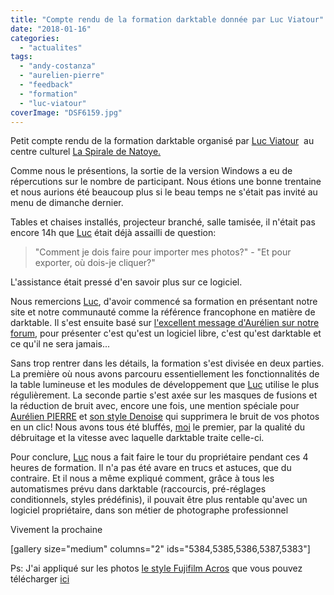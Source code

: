 ```yaml
---
title: "Compte rendu de la formation darktable donnée par Luc Viatour"
date: "2018-01-16"
categories: 
  - "actualites"
tags: 
  - "andy-costanza"
  - "aurelien-pierre"
  - "feedback"
  - "formation"
  - "luc-viatour"
coverImage: "DSF6159.jpg"
---
```


Petit compte rendu de la formation darktable organisé par [Luc Viatour](https://lucnix.be/)  au centre culturel [La Spirale de Natoye.](https://laspirale.be/)

Comme nous le présentions, la sortie de la version Windows a eu de répercutions sur le nombre de participant. Nous étions une bonne trentaine et nous aurions été beaucoup plus si le beau temps ne s'était pas invité au menu de dimanche dernier.

Tables et chaises installés, projecteur branché, salle tamisée, il n'était pas encore 14h que [Luc](https://lucnix.be/) était déjà assailli de question:

> "Comment je dois faire pour importer mes photos?" - "Et pour exporter, où dois-je cliquer?"

L'assistance était pressé d'en savoir plus sur ce logiciel.

Nous remercions [Luc](https://lucnix.be/), d'avoir commencé sa formation en présentant notre site et notre communauté comme la référence francophone en matière de darktable. Il s'est ensuite basé sur [l'excellent message d'Aurélien sur notre forum](https://darktable.fr/forum/showthread.php?tid=2044), pour présenter c'est qu'est un logiciel libre, c'est qu'est darktable et ce qu'il ne sera jamais...

Sans trop rentrer dans les détails, la formation s'est divisée en deux parties. La première où nous avons parcouru essentiellement les fonctionnalités de la table lumineuse et les modules de développement que [Luc](https://lucnix.be/) utilise le plus régulièrement. La seconde partie s'est axée sur les masques de fusions et la réduction de bruit avec, encore une fois, une mention spéciale pour [Aurélien PIERRE](https://photo.aurelienpierre.com/) et [son style Denoise](https://darktable.fr/forum/showthread.php?tid=2151&pid=18794&highlight=denoise#pid18794) qui supprimera le bruit de vos photos en un clic! Nous avons tous été bluffés, [moi](https://andycostanza.com) le premier, par la qualité du débruitage et la vitesse avec laquelle darktable traite celle-ci.

Pour conclure, [Luc](https://lucnix.be/) nous a fait faire le tour du propriétaire pendant ces 4 heures de formation. Il n'a pas été avare en trucs et astuces, que du contraire. Et il nous a même expliqué comment, grâce à tous les automatismes prévu dans darktable (raccourcis, pré-réglages conditionnels, styles prédéfinis), il pouvait être plus rentable qu'avec un logiciel propriétaire, dans son métier de photographe professionnel

Vivement la prochaine

\[gallery size="medium" columns="2" ids="5384,5385,5386,5387,5383"\]

Ps: J'ai appliqué sur les photos [le style Fujifilm Acros](https://darktable.fr/2018/01/tous-les-modes-de-simulation-de-film-fujifilm-sont-disponibles-sur-darktable/) que vous pouvez télécharger [ici](https://darktable.fr/download/Fuji_XTrans_III_dtstyles.zip)
